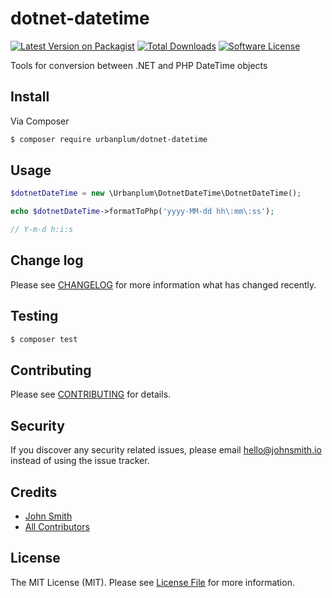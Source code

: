 # dotnet-datetime

[![Latest Version on Packagist][ico-version]][link-packagist]
[![Total Downloads][ico-downloads]][link-downloads]
[![Software License][ico-license]](LICENSE.md)

Tools for conversion between .NET and PHP DateTime objects

## Install

Via Composer

``` bash
$ composer require urbanplum/dotnet-datetime
```

## Usage

``` php
$dotnetDateTime = new \Urbanplum\DotnetDateTime\DotnetDateTime();

echo $dotnetDateTime->formatToPhp('yyyy-MM-dd hh\:mm\:ss');

// Y-m-d h:i:s
```

## Change log

Please see [CHANGELOG](CHANGELOG.md) for more information what has changed recently.

## Testing

``` bash
$ composer test
```

## Contributing

Please see [CONTRIBUTING](CONTRIBUTING.md) for details.

## Security

If you discover any security related issues, please email hello@johnsmith.io instead of using the issue tracker.

## Credits

- [John Smith][link-author]
- [All Contributors][link-contributors]

## License

The MIT License (MIT). Please see [License File](LICENSE.md) for more information.

[ico-version]: https://img.shields.io/packagist/v/urbanplum/dotnet-datetime.svg?style=flat-square
[ico-license]: https://img.shields.io/badge/license-MIT-brightgreen.svg?style=flat-square
[ico-downloads]: https://img.shields.io/packagist/dt/urbanplum/dotnet-datetime.svg?style=flat-square

[link-packagist]: https://packagist.org/packages/urbanplum/dotnet-datetime
[link-downloads]: https://packagist.org/packages/urbanplum/dotnet-datetime
[link-author]: https://github.com/john-n-smith
[link-contributors]: ../../contributors
